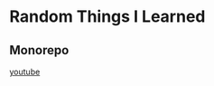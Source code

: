 # Random Things I Learned

## Monorepo
[youtube](https://youtu.be/6LoqigJpifg?si=Iq4xm_EnW7d8-Akf)

